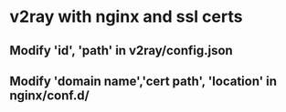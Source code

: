 # v2ray with nginx and ssl certs

## Modify 'id', 'path' in v2ray/config.json
## Modify 'domain name','cert path', 'location' in nginx/conf.d/

